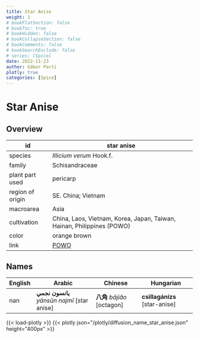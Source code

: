```yaml
---
title: Star Anise
weight: 1
# bookFlatSection: false
# bookToc: true
# bookHidden: false
# bookCollapseSection: false
# bookComments: false
# bookSearchExclude: false
# series: [Spice]
date: 2022-11-23
author: Gábor Parti
plotly: true
categories: [Spice]
---
```


# Star Anise

## Overview

|       id       |                              star anise                              |
|----------------|----------------------------------------------------------------------|
|     species    |                       *Illicium verum* Hook.f.                       |
|     family     |                            Schisandraceae                            |
| plant part used|                               pericarp                               |
|region of origin|                          SE. China; Vietnam                          |
|    macroarea   |                                 Asia                                 |
|   cultivation  |China, Laos, Vietnam, Korea, Japan, Taiwan, Hainan, Philippines (POWO)|
|      color     |                             orange brown                             |
|      link      |          [POWO](https://powo.science.kew.org/taxon/554553-1)         |

## Names

|English|                   Arabic                  |         Chinese         |          Hungarian          |
|-------|-------------------------------------------|-------------------------|-----------------------------|
|  nan  |**يانسون نجمي** *yānsūn najmī* [star anise]|**八角** *bājiǎo* [octagon]|**csillagánizs** [star-anise]|

{{< load-plotly >}}
{{< plotly json="/plotly/diffusion_name_star_anise.json" height="400px" >}}